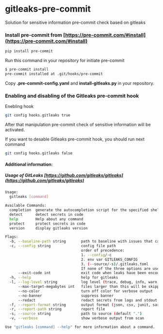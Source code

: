 # gitleaks-pre-commit
Solution for sensitive information pre-commit check based on gitleaks

### Install pre-commit from [https://pre-commit.com/#install](https://pre-commit.com/#install)

```bash
pip install pre-commit
```
Run this command in your repository for initiate pre-commit

```bash
$ pre-commit install
pre-commit installed at .git/hooks/pre-commit
```
Copy **.pre-commit-config.yaml** and **install-gitleaks.py** in your repository.

### Enabling and disabling of the Gitleaks pre-commit hook

Enebling hook

```bash
git config hooks.gitleaks true
```

After that manipulation pre-commit check of sensitive information will be activated.

If you want to desable Gitleaks pre-commit hook, you should run next command

```bash
git config hooks.gitleaks false
```

#### Additional information:
##### Usage of GitLeaks [https://github.com/gitleaks/gitleaks](https://github.com/gitleaks/gitleaks)

```bash
Usage:
  gitleaks [command]

Available Commands:
  completion  generate the autocompletion script for the specified shell
  detect      detect secrets in code
  help        Help about any command
  protect     protect secrets in code
  version     display gitleaks version

Flags:
  -b, --baseline-path string       path to baseline with issues that can be ignored
  -c, --config string              config file path
                                   order of precedence:
                                   1. --config/-c
                                   2. env var GITLEAKS_CONFIG
                                   3. (--source/-s)/.gitleaks.toml
                                   If none of the three options are used, then gitleaks will use the default config
      --exit-code int              exit code when leaks have been encountered (default 1)
  -h, --help                       help for gitleaks
  -l, --log-level string           log level (trace, debug, info, warn, error, fatal) (default "info")
      --max-target-megabytes int   files larger than this will be skipped
      --no-color                   turn off color for verbose output
      --no-banner                  suppress banner
      --redact                     redact secrets from logs and stdout
  -f, --report-format string       output format (json, csv, junit, sarif) (default "json")
  -r, --report-path string         report file
  -s, --source string              path to source (default ".")
  -v, --verbose                    show verbose output from scan

Use "gitleaks [command] --help" for more information about a command.
```
